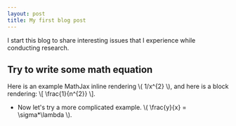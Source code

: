 ```yaml
---
layout: post
title: My first blog post
---
```


I start this blog to share interesting issues that I experience while conducting research.

## Try to write some math equation

Here is an example MathJax inline rendering \\( 1/x^{2} \\), and here is a block rendering: 
\\[ \frac{1}{n^{2}} \\].

+ Now let's try a more complicated example. \\( \frac{y}{x} = \sigma*\lambda \\).

